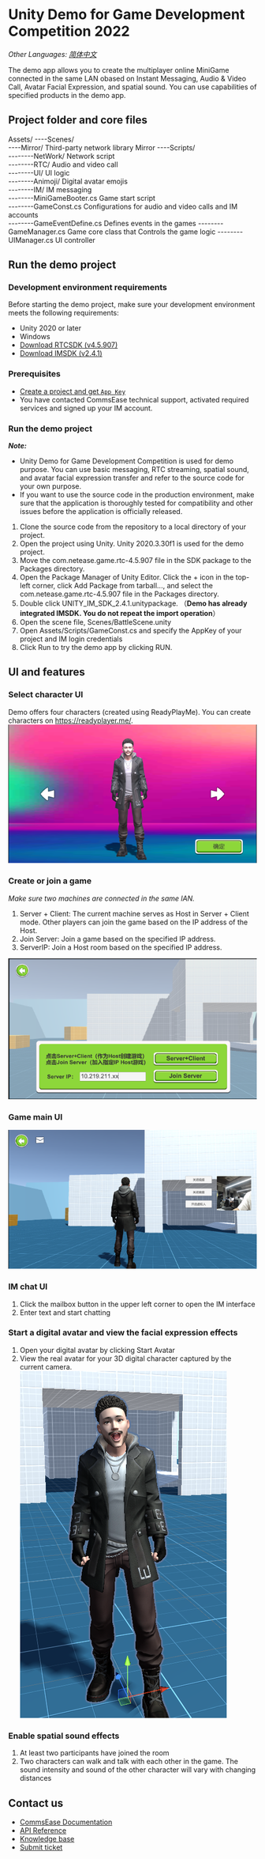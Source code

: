 # Unity Demo for Game Development Competition 2022

_Other Languages: [简体中文](README.md)_

The demo app allows you to create the multiplayer online MiniGame connected in the same LAN obased on Instant Messaging, Audio & Video Call, Avatar Facial Expression, and spatial sound. You can use capabilities of specified products in the demo app.

## Project folder and core files  
Assets/
----Scenes/  
----Mirror/ Third-party network library Mirror
----Scripts/  
--------NetWork/ Network script  
--------RTC/ Audio and video call  
--------UI/ UI logic  
--------Animoji/ Digital avatar emojis  
--------IM/ IM messaging  
--------MiniGameBooter.cs Game start script  
--------GameConst.cs Configurations for audio and video calls and IM accounts  
--------GameEventDefine.cs Defines events in the games
--------GameManager.cs Game core class that Controls the game logic
--------UIManager.cs UI controller

## Run the demo project

### Development environment requirements

Before starting the demo project, make sure your development environment meets the following requirements:
- Unity 2020 or later
- Windows
- [Download RTCSDK (v4.5.907)]()
- [Download IMSDK (v2.4.1)](https://doc.yunxin.163.com/all/sdk-download?platform=unity)

### Prerequisites

- [Create a project and get `App Key`](https://doc.yunxin.163.com/nertc/docs/DE3NDM0NTI?platform=unity) 
- You have contacted CommsEase technical support, activated required services and signed up your IM account.

### Run the demo project

***Note:***  
* Unity Demo for Game Development Competition is used for demo purpose. You can use basic messaging, RTC streaming, spatial sound, and avatar facial expression transfer and refer to the source code for your own purpose.
* If you want to use the source code in the production environment, make sure that the application is thoroughly tested for compatibility and other issues before the application is officially released.

1. Clone the source code from the repository to a local directory of your project.
2. Open the project using Unity. Unity 2020.3.30f1 is used for the demo project.
3. Move the com.netease.game.rtc-4.5.907 file in the SDK package to the Packages directory.
4. Open the Package Manager of Unity Editor. Click the + icon in the top-left corner, click Add Package from tarball..., and select the com.netease.game.rtc-4.5.907 file in the Packages directory.
5. Double click UNITY_IM_SDK_2.4.1.unitypackage. （**Demo has already integrated IMSDK. You do not repeat the import operation**）
6. Open the scene file, Scenes/BattleScene.unity
7. Open Assets/Scripts/GameConst.cs and specify the AppKey of your project and IM login credentials
8. Click Run to try the demo app by clicking RUN.

## UI and features
### Select character UI
Demo offers four characters (created using ReadyPlayMe). You can create characters on https://readyplayer.me/.
![Create Join Game](/imgs/01.png)
### Create or join a game

*Make sure two machines are connected in the same lAN.*
1. Server + Client: The current machine serves as Host in Server + Client mode. Other players can join the game based on the IP address of the Host.
2. Join Server: Join a game based on the specified IP address.
3. ServerIP: Join a Host room based on the specified IP address.

![Create Join Game](/imgs/02.png)


### Game main UI
![Create Join Game](/imgs/03.png)

### IM chat UI
1. Click the mailbox button in the upper left corner to open the IM interface  
2. Enter text and start chatting

### Start a digital avatar and view the facial expression effects
1. Open your digital avatar by clicking Start Avatar
2. View the real avatar for your 3D digital character captured by the current camera.  
![Create Join Game](/imgs/04.png)

### Enable spatial sound effects
1. At least two participants have joined the room  
2. Two characters can walk and talk with each other in the game. The sound intensity and sound of the other character will vary with changing distances  


## Contact us

- [CommsEase Documentation](https://doc.yunxin.163.com/messaging/docs/home-page?platform=unity)
- [API Reference](https://doc.yunxin.163.com/all/api-refer)
- [Knowledge base](https://faq.yunxin.163.com/kb/main/#/)
- [Submit ticket](https://app.yunxin.163.com/index#/issue/submit)
